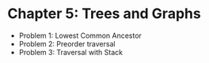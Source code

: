 # Chapter 5: Trees and Graphs

* Problem 1: Lowest Common Ancestor
* Problem 2: Preorder traversal
* Problem 3: Traversal with Stack 
